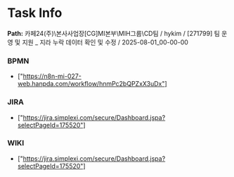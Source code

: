 # Task Info

**Path:** 카페24(주)\본사사업장\[CG]MI본부\MIH그룹\CD팀 / hykim / [271799] 팀 운영 및 지원 _ 지라 누락 데이터 확인 및 수정 / 2025-08-01_00-00-00

### BPMN
- ["https://n8n-mi-027-web.hanpda.com/workflow/hnmPc2bQPZxX3uDx"]

### JIRA
- ["https://jira.simplexi.com/secure/Dashboard.jspa?selectPageId=175520"]

### WIKI
- ["https://jira.simplexi.com/secure/Dashboard.jspa?selectPageId=175520"]

